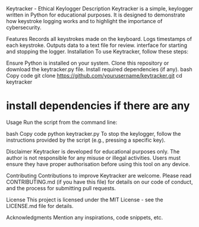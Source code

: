 Keytracker - Ethical Keylogger
Description
Keytracker is a simple,  keylogger written in Python for educational purposes. It is designed to demonstrate how keystroke logging works and to highlight the importance of cybersecurity.

Features
Records all keystrokes made on the keyboard.
Logs timestamps of each keystroke.
Outputs data to a text file for review.
interface for starting and stopping the logger.
Installation
To use Keytracker, follow these steps:

Ensure Python is installed on your system.
Clone this repository or download the keytracker.py file.
Install required dependencies (if any).
bash
Copy code
git clone https://github.com/yourusername/keytracker.git
cd keytracker
# install dependencies if there are any
Usage
Run the script from the command line:

bash
Copy code
python keytracker.py
To stop the keylogger, follow the instructions provided by the script (e.g., pressing a specific key).

Disclaimer
Keytracker is developed for educational purposes only. The author is not responsible for any misuse or illegal activities. Users must ensure they have proper authorisation before using this tool on any device.

Contributing
Contributions to improve Keytracker are welcome. Please read CONTRIBUTING.md (if you have this file) for details on our code of conduct, and the process for submitting pull requests.

License
This project is licensed under the MIT License - see the LICENSE.md file for details.

Acknowledgments
Mention any inspirations, code snippets, etc.
